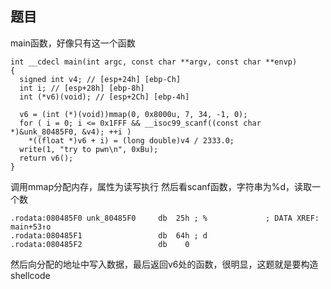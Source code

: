 ## 题目
main函数，好像只有这一个函数
```
int __cdecl main(int argc, const char **argv, const char **envp)
{
  signed int v4; // [esp+24h] [ebp-Ch]
  int i; // [esp+28h] [ebp-8h]
  int (*v6)(void); // [esp+2Ch] [ebp-4h]

  v6 = (int (*)(void))mmap(0, 0x8000u, 7, 34, -1, 0);
  for ( i = 0; i <= 0x1FFF && __isoc99_scanf((const char *)&unk_80485F0, &v4); ++i )
    *((float *)v6 + i) = (long double)v4 / 2333.0;
  write(1, "try to pwn\n", 0xBu);
  return v6();
}
```
调用mmap分配内存，属性为读写执行
然后看scanf函数，字符串为%d，读取一个数
```
.rodata:080485F0 unk_80485F0     db  25h ; %             ; DATA XREF: main+53↑o
.rodata:080485F1                 db  64h ; d
.rodata:080485F2                 db    0
```
然后向分配的地址中写入数据，最后返回v6处的函数，很明显，这题就是要构造shellcode
